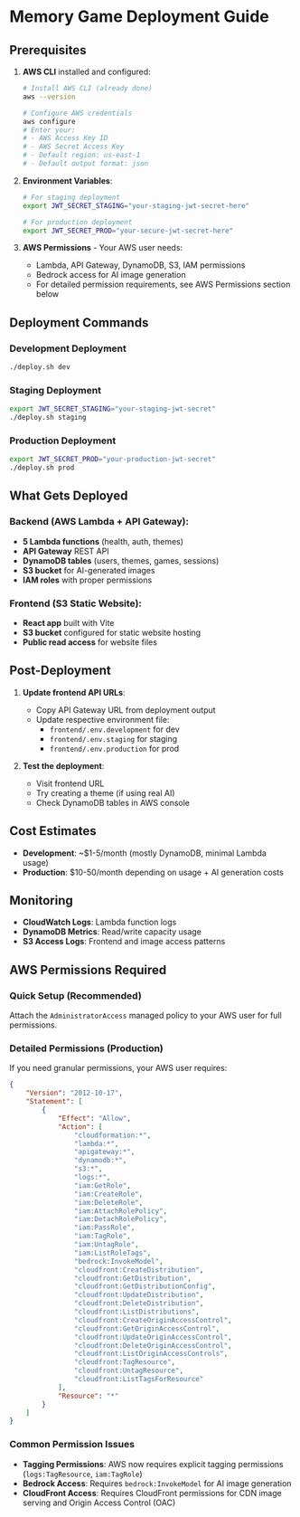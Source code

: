 # Memory Game Deployment Guide

## Prerequisites

1. **AWS CLI** installed and configured:
   ```bash
   # Install AWS CLI (already done)
   aws --version
   
   # Configure AWS credentials
   aws configure
   # Enter your:
   # - AWS Access Key ID
   # - AWS Secret Access Key  
   # - Default region: us-east-1
   # - Default output format: json
   ```

2. **Environment Variables**:
   ```bash
   # For staging deployment
   export JWT_SECRET_STAGING="your-staging-jwt-secret-here"
   
   # For production deployment
   export JWT_SECRET_PROD="your-secure-jwt-secret-here"
   ```

3. **AWS Permissions** - Your AWS user needs:
   - Lambda, API Gateway, DynamoDB, S3, IAM permissions
   - Bedrock access for AI image generation
   - For detailed permission requirements, see AWS Permissions section below

## Deployment Commands

### Development Deployment
```bash
./deploy.sh dev
```

### Staging Deployment
```bash
export JWT_SECRET_STAGING="your-staging-jwt-secret"
./deploy.sh staging
```

### Production Deployment  
```bash
export JWT_SECRET_PROD="your-production-jwt-secret"
./deploy.sh prod
```

## What Gets Deployed

### Backend (AWS Lambda + API Gateway):
- **5 Lambda functions** (health, auth, themes)
- **API Gateway** REST API
- **DynamoDB tables** (users, themes, games, sessions)
- **S3 bucket** for AI-generated images
- **IAM roles** with proper permissions

### Frontend (S3 Static Website):
- **React app** built with Vite
- **S3 bucket** configured for static website hosting
- **Public read access** for website files

## Post-Deployment

1. **Update frontend API URLs**:
   - Copy API Gateway URL from deployment output
   - Update respective environment file:
     - `frontend/.env.development` for dev
     - `frontend/.env.staging` for staging  
     - `frontend/.env.production` for prod

2. **Test the deployment**:
   - Visit frontend URL
   - Try creating a theme (if using real AI)
   - Check DynamoDB tables in AWS console

## Cost Estimates

- **Development**: ~$1-5/month (mostly DynamoDB, minimal Lambda usage)
- **Production**: $10-50/month depending on usage + AI generation costs

## Monitoring

- **CloudWatch Logs**: Lambda function logs
- **DynamoDB Metrics**: Read/write capacity usage
- **S3 Access Logs**: Frontend and image access patterns

## AWS Permissions Required

### Quick Setup (Recommended)
Attach the `AdministratorAccess` managed policy to your AWS user for full permissions.

### Detailed Permissions (Production)
If you need granular permissions, your AWS user requires:

```json
{
    "Version": "2012-10-17",
    "Statement": [
        {
            "Effect": "Allow",
            "Action": [
                "cloudformation:*",
                "lambda:*",
                "apigateway:*",
                "dynamodb:*",
                "s3:*",
                "logs:*",
                "iam:GetRole",
                "iam:CreateRole",
                "iam:DeleteRole",
                "iam:AttachRolePolicy",
                "iam:DetachRolePolicy",
                "iam:PassRole",
                "iam:TagRole",
                "iam:UntagRole",
                "iam:ListRoleTags",
                "bedrock:InvokeModel",
                "cloudfront:CreateDistribution",
                "cloudfront:GetDistribution",
                "cloudfront:GetDistributionConfig",
                "cloudfront:UpdateDistribution",
                "cloudfront:DeleteDistribution",
                "cloudfront:ListDistributions",
                "cloudfront:CreateOriginAccessControl",
                "cloudfront:GetOriginAccessControl",
                "cloudfront:UpdateOriginAccessControl",
                "cloudfront:DeleteOriginAccessControl",
                "cloudfront:ListOriginAccessControls",
                "cloudfront:TagResource",
                "cloudfront:UntagResource",
                "cloudfront:ListTagsForResource"
            ],
            "Resource": "*"
        }
    ]
}
```

### Common Permission Issues
- **Tagging Permissions**: AWS now requires explicit tagging permissions (`logs:TagResource`, `iam:TagRole`)
- **Bedrock Access**: Requires `bedrock:InvokeModel` for AI image generation
- **CloudFront Access**: Requires CloudFront permissions for CDN image serving and Origin Access Control (OAC)